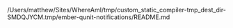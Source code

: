 /Users/matthew/Sites/WhereAmI/tmp/custom_static_compiler-tmp_dest_dir-SMDQJYCM.tmp/ember-qunit-notifications/README.md